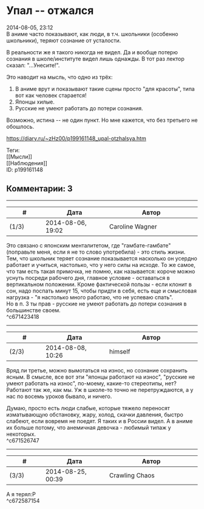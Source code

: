 Упал -- отжался
===============

  
2014-08-05, 23:12  
 В аниме часто показывают, как люди, в т.ч. школьники (особенно школьники), теряют сознание от усталости.   
   
 В реальности же я такого никогда не видел. Да и вообще потерю сознания в школе/институте видел лишь однажды. В тот раз лектор сказал: "...Унесите!".   
   
 Это наводит на мысль, что одно из трёх:   
 1. В аниме врут и показывают такие сцены просто "для красоты", типа вот как человек старается!   
 2. Японцы хилые.   
 3. Русские не умеют работать до потери сознания.   
   
 Возможно, истина -- не один пункт. Но мне кажется, что без третьего не обошлось.   
  
<https://diary.ru/~zHz00/p199161148_upal-otzhalsya.htm>  
  
Теги:  
[[Мысли]]  
[[Наблюдения]]  
ID: p199161148  


Комментарии: 3
--------------

  


---



|         #         |              Дата              |                     Автор                     |           ID           |
| --- | --- | --- | --- |
| (1/3) | 2014-08-06, 19:02 | Caroline Wagner | c671423418 |

  
 Это связано с японским менталитетом, где "гамбате-гамбате" (поправьте меня, если я не то слово употребила) - это стиль жизни. Тем, что школьник теряет сознание показывается насколько он усердно работает и учиться, настолько, что у него силы на исходе. То же самое, что там есть такая примочка, не помню, как называется: короче можно уснуть посреди рабочего дня, главное условие - оставаться в вертикальном положении. Кроме фактической пользы - если клонит в сон, надо поспать минут 15, чтобы придти в себя, есть еще и смысловая нагрузка - "я настолько много работаю, что не успеваю спать".   
 Но в п. 3 ты прав - русские не умеют работать до потери сознания в большинстве своем.   
 ^c671423418

---



|         #         |              Дата              |                     Автор                     |           ID           |
| --- | --- | --- | --- |
| (2/3) | 2014-08-08, 10:26 | himself | c671526747 |

  
 Вряд ли третье, можно вымотаться на износ, но сознание сохранить ясным. В смысле, все вот эти "японцы работают на износ", "русские не умеют работать на износ", по-моему, какие-то стереотипы, нет? Работают так же, как мы. Уж в школе-то точно не перетруждаются, а у нас по восемь уроков бывало, и ничего.   
   
 Думаю, просто есть люди слабые, которые тяжело переносят изматывающую обстановку, жару, холод, скачки давления, быстро слабеют, если вовремя не поедят. Я таких и в России видел. А в аниме их больше потому, что анемичная девочка - любимый типаж у некоторых.   
 ^c671526747

---



|         #         |              Дата              |                     Автор                     |           ID           |
| --- | --- | --- | --- |
| (3/3) | 2014-08-25, 00:39 | Crawling Chaos | c672587154 |

  
 А я терял:Р   
 ^c672587154